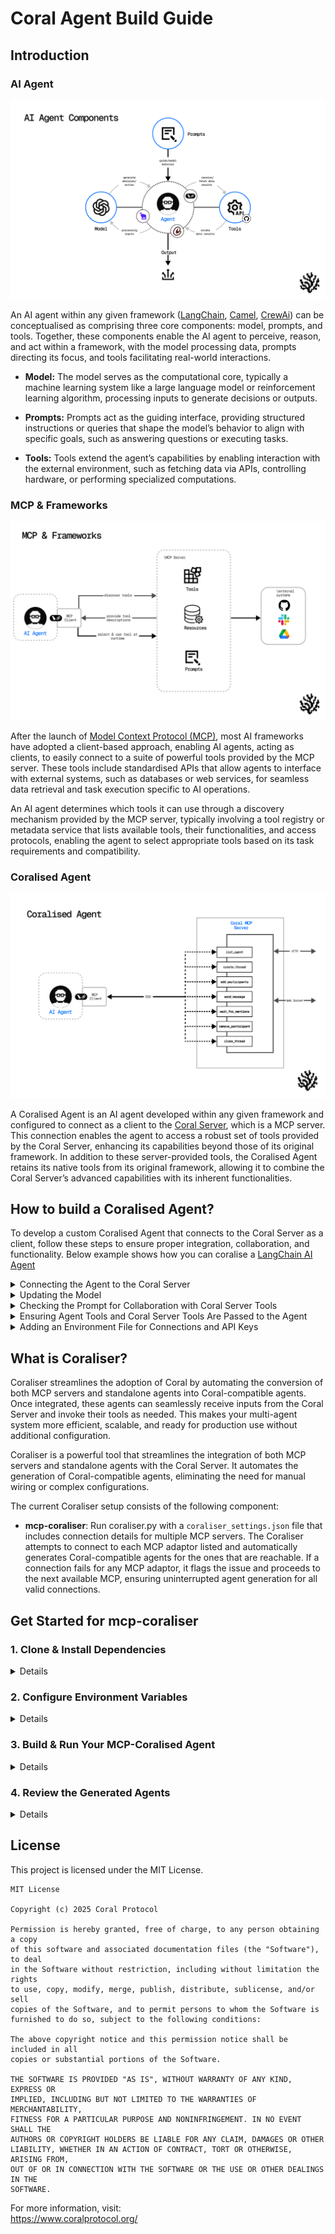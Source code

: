 # Coral Agent Build Guide

## Introduction

### AI Agent

 ![alt text](images/AIagentcomponents.png)

An AI agent within any given framework ([LangChain](https://github.com/langchain-ai/langchain), [Camel](https://github.com/camel-ai/camel), [CrewAi](https://github.com/crewAIInc/crewAI)) can be conceptualised as comprising three core components: model, prompts, and tools. Together, these components enable the AI agent to perceive, reason, and act within a framework, with the model processing data, prompts directing its focus, and tools facilitating real-world interactions.

- **Model:** The model serves as the computational core, typically a machine learning system like a large language model or reinforcement learning algorithm, processing inputs to generate decisions or outputs. 

- **Prompts:** Prompts act as the guiding interface, providing structured instructions or queries that shape the model’s behavior to align with specific goals, such as answering questions or executing tasks.

- **Tools:** Tools extend the agent’s capabilities by enabling interaction with the external environment, such as fetching data via APIs, controlling hardware, or performing specialized computations.

### MCP & Frameworks

 ![alt text](images/MCPframeworks.png)

After the launch of [Model Context Protocol (MCP)](https://github.com/modelcontextprotocol), most AI frameworks have adopted a client-based approach, enabling AI agents, acting as clients, to easily connect to a suite of powerful tools provided by the MCP server. These tools include standardised APIs that allow agents to interface with external systems, such as databases or web services, for seamless data retrieval and task execution specific to AI operations.

An AI agent determines which tools it can use through a discovery mechanism provided by the MCP server, typically involving a tool registry or metadata service that lists available tools, their functionalities, and access protocols, enabling the agent to select appropriate tools based on its task requirements and compatibility.

### Coralised Agent

 ![alt text](images/Coralised_Agent.png)

A Coralised Agent is an AI agent developed within any given framework and configured to connect as a client to the [Coral Server](https://github.com/Coral-Protocol/coral-server), which is a MCP server. This connection enables the agent to access a robust set of tools provided by the Coral Server, enhancing its capabilities beyond those of its original framework. In addition to these server-provided tools, the Coralised Agent retains its native tools from its original framework, allowing it to combine the Coral Server’s advanced capabilities with its inherent functionalities.

## How to build a Coralised Agent?

To develop a custom Coralised Agent that connects to the Coral Server as a client, follow these steps to ensure proper integration, collaboration, and functionality. Below example shows how you can coralise a [LangChain AI Agent](https://github.com/Coral-Protocol/Coral-Interface-Agent)

<details>

<summary>Connecting the Agent to the Coral Server</summary>

   - Configure the agent to connect to the Coral Server using the `MultiServerMCPClient` from the `langchain_mcp_adapters.client` module.  
   - Set the server URL by retrieving `CORAL_SSE_URL` from the environment variables, appending query parameters like `agentId` (e.g., `CORAL_AGENT_ID`) and `agentDescription` to identify the agent.  
   - Use a Server-Sent Events (SSE) transport mechanism with appropriate timeout settings (e.g., `timeout=600`, `sse_read_timeout=600`) to establish a persistent connection.  
   - Implement retry logic to handle connection failures, such as `ClosedResourceError`, with a maximum retry limit (e.g., 5 attempts) and delay (e.g., 5 seconds) to ensure robust connectivity.  
   - Verify the connection by logging the initialization of `MultiServerMCPClient` and checking for successful tool retrieval from the server.

   ![alt text](images/1.png)

</details>  

<details>

<summary>Updating the Model</summary>

   - Select a suitable model for the agent, such as `ChatOpenAI` with a specific version (e.g., `gpt-4.1-2025-04-14`) or an alternative like `ChatGroq`, ensuring compatibility with the Coral Server’s requirements.  
   - Configure model parameters (e.g., `temperature=0.3`, `max_tokens=32768`) to balance creativity and output length for the agent’s tasks.  
   - Ensure the model is initialized with the correct API key (e.g., `OPENAI_API_KEY` from environment variables) to authenticate requests.  
   - Update the model as needed to incorporate advancements or fine-tuning, ensuring it supports tool-calling and collaboration features required by the Coral Server.  
   - Test the model’s integration with the agent framework (e.g., LangChain’s `create_tool_calling_agent`) to confirm it processes inputs and tools correctly.

   ![alt text](images/2.png)

</details>  

<details>

<summary>Checking the Prompt for Collaboration with Coral Server Tools</summary>

   - Design the prompt using `ChatPromptTemplate` to include explicit instructions for collaboration, such as listing connected agents (`list_agents`), creating threads (`create_thread`), adding participants (`add_participant`), sending messages (`send_message`), and waiting for responses (`wait_for_mentions`).  
   - Ensure the prompt outlines a clear workflow: start by listing agents, waiting for responses, etc select relevant agents based on their descriptions, and manage multi-agent interactions through threads with non-empty `mentions`.  
   - Include a tools description in the prompt (e.g., using `get_tools_description`) to inform the model of available Coral Server tools, and its own tools (if any) ensuring it knows how to use them for collaboration.  
   - Prevent the agent from prematurely ending the interaction by including instructions like “You MUST NEVER finish the chain” and looping back to ask the user for further input after each task.  
   - Validate that the prompt supports dynamic interaction with Coral Server tools, allowing the agent to adapt to varying user requests and agent responses.

   **Prompt configuration**
   ![alt text](images/3.png)

   **Function to get tool description**
   ![alt text](images/4.png)

</details>  

<details>

<summary>Ensuring Agent Tools and Coral Server Tools Are Passed to the Agent</summary>


   - Retrieve Coral Server tools dynamically using `client.get_tools()` from the `MultiServerMCPClient` to access server-provided tools like APIs, data exchange modules, or task orchestration utilities.  
   - Append native agent tools, such as the `ask_human` tool (defined with a coroutine like `ask_human_tool` for user interaction), to the list of Coral Server tools. In your case the tools can differ, you must ensure your custom tools are passed.
   - Pass the combined toolset to the agent during initialization via `create_tool_calling_agent`, ensuring the agent can access both native and server-provided tools.  
   - Verify tool integration by logging the tools description (e.g., using `get_tools_description`) to confirm that all tools, their names, and schemas are correctly passed to the agent.  
   - Ensure the agent can select tools via the Coral Server’s discovery mechanism (e.g., tool registry or metadata service), which provides details on tool functionalities and access protocols.

   ![alt text](images/5.png)

</details>  

<details> 

<summary>Adding an Environment File for Connections and API Keys</summary>

   - Create a `.env` file to store critical configuration details, such as `CORAL_SSE_URL` for the Coral Server connection (e.g., `http://localhost:5555/devmode/exampleApplication/privkey/session1/sse` for local mode or a Docker-specific URL).  
   - Include `CORAL_AGENT_ID` to uniquely identify the agent (e.g., `user_interaction_agent`) and `OPENAI_API_KEY` for model authentication.  
   - Use the `dotenv` library to load environment variables via `load_dotenv()` at the start of the program, ensuring secure and flexible configuration.  
   - Validate that all required environment variables are accessible during runtime, logging errors if any are missing and test connectivity in both local and Docker environments.

   ![alt text](images/6.png)

</details>  

## What is Coraliser?

Coraliser streamlines the adoption of Coral by automating the conversion of both MCP servers and standalone agents into Coral-compatible agents. Once integrated, these agents can seamlessly receive inputs from the Coral Server and invoke their tools as needed. This makes your multi-agent system more efficient, scalable, and ready for production use without additional configuration.

Coraliser is a powerful tool that streamlines the integration of both MCP servers and standalone agents with the Coral Server. It automates the generation of Coral-compatible agents, eliminating the need for manual wiring or complex configurations.

The current Coraliser setup consists of the following component:

- **mcp-coraliser**: Run coraliser.py with a `coraliser_settings.json` file that includes connection details for multiple MCP servers. The Coraliser attempts to connect to each MCP adaptor listed and automatically generates Coral-compatible agents for the ones that are reachable. If a connection fails for any MCP adaptor, it flags the issue and proceeds to the next available MCP, ensuring uninterrupted agent generation for all valid connections.

## Get Started for mcp-coraliser

### 1. Clone & Install Dependencies
<details>

```bash
# Clone the Repository
git clone https://github.com/Coral-Protocol/Coraliser.git

# Navigate to the Project Directory
cd Coraliser

# Install uv
pip install uv

# Sync dependencies from pyproject.toml
uv sync
```
</details>

### 2. Configure Environment Variables
<details>

```bash
# Create .env file in project root
cp -r .env_sample .env
```
</details> 

### 3. Build & Run Your MCP-Coralised Agent
<details>

   - Supply MCP Connection Details:

      Create a JSON file named `coraliser_settings.json` in the root repository and define your MCP connection commands. Reference: ([coraliser_settings.json](./coraliser_settings.json))

   - Generate Coralised Agent(s):

      ```bash
      uv run utils/langchain/mcp-coraliser/coraliser.py
      ```
      This script connects to MCP, retrieves tools, and generates Coral-compatible agent scripts like `firecrawl_coral_agent.py`.

</details> 

### 4. Review the Generated Agents  
<details>

   - Check files `firecrawl_coral_agent.py`, `github_coral_agent.py` to confirm they are configured correctly.

   - Run the Agents (assuming your Coral Server is running):

      ```bash
         uv run firecrawl_coral_agent.py
      ```

      ```bash
         uv run github_coral_agent.py
      ```
</details>

## License

This project is licensed under the MIT License.

```
MIT License

Copyright (c) 2025 Coral Protocol

Permission is hereby granted, free of charge, to any person obtaining a copy
of this software and associated documentation files (the "Software"), to deal
in the Software without restriction, including without limitation the rights
to use, copy, modify, merge, publish, distribute, sublicense, and/or sell
copies of the Software, and to permit persons to whom the Software is
furnished to do so, subject to the following conditions:

The above copyright notice and this permission notice shall be included in all
copies or substantial portions of the Software.

THE SOFTWARE IS PROVIDED "AS IS", WITHOUT WARRANTY OF ANY KIND, EXPRESS OR
IMPLIED, INCLUDING BUT NOT LIMITED TO THE WARRANTIES OF MERCHANTABILITY,
FITNESS FOR A PARTICULAR PURPOSE AND NONINFRINGEMENT. IN NO EVENT SHALL THE
AUTHORS OR COPYRIGHT HOLDERS BE LIABLE FOR ANY CLAIM, DAMAGES OR OTHER
LIABILITY, WHETHER IN AN ACTION OF CONTRACT, TORT OR OTHERWISE, ARISING FROM,
OUT OF OR IN CONNECTION WITH THE SOFTWARE OR THE USE OR OTHER DEALINGS IN THE
SOFTWARE.
```

For more information, visit:  
https://www.coralprotocol.org/
